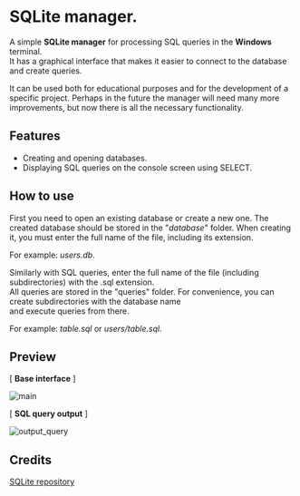 # SQLite manager.

A simple **SQLite manager** for processing SQL queries in the **Windows** terminal.\
It has a graphical interface that makes it easier to connect to the database and create queries.

It can be used both for educational purposes and for the development of a specific project.
Perhaps in the future the manager will need many more improvements, but now there is all the necessary functionality.

## Features
* Creating and opening databases.
* Displaying SQL queries on the console screen using SELECT.

## How to use

First you need to open an existing database or create a new one. 
The created database should be stored in the "*database*" folder. When creating it, you must enter the full name of the file, including its extension.

For example: *users.db*.

Similarly with SQL queries, enter the full name of the file (including subdirectories) with the .sql extension.\
All queries are stored in the "queries" folder. For convenience, you can create subdirectories with the database name\
and execute queries from there.

For example: *table.sql* or *users/table.sql*.

## Preview
[ **Base interface** ]

![main](https://github.com/SpectatorEx/SQLite-manager/assets/124715053/45a37f8a-030d-4b6f-ada5-869a9bdf2798)

[ **SQL query output** ]

![output_query](https://github.com/SpectatorEx/SQLite-manager/assets/124715053/042010c0-f782-4891-943f-794d487edc5c)

## Credits
[SQLite repository](https://github.com/sqlite/sqlite)
